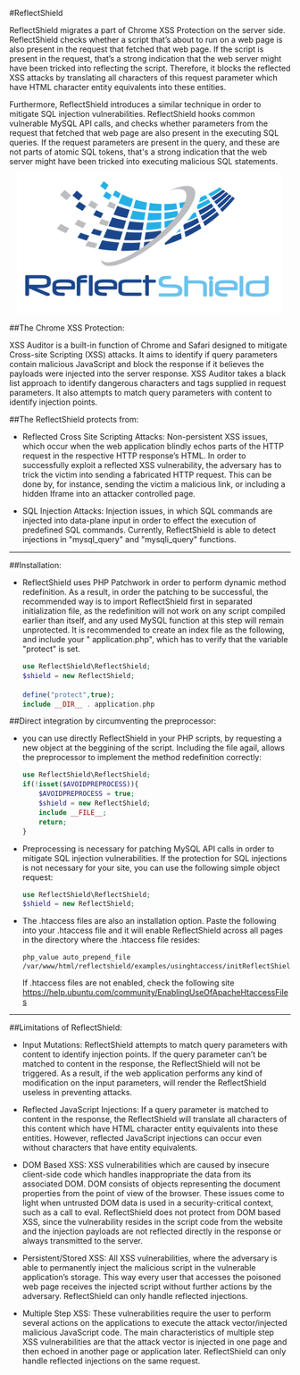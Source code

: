 #ReflectShield

ReflectShield migrates a part of Chrome XSS Protection on the server side. ReflectShield checks whether a script that’s about to run on a web page is also present in the request that fetched that web page. If the script is present in the request, that’s a strong indication that the web server might have been tricked into reflecting the script. Therefore, it blocks the reflected XSS attacks by translating all characters of this request parameter which have HTML character entity equivalents into these entities.

Furthermore, ReflectShield introduces a similar technique in order to mitigate SQL injection vulnerabilities. ReflectShield hooks common vulnerable MySQL API calls, and checks whether parameters from the request that fetched that web page are also present in the executing SQL queries. If the request parameters are present in the query, and these are not parts of atomic SQL tokens, that's a strong indication that the web server might have been tricked into executing malicious SQL statements.
<p align="center">
<img src="https://raw.githubusercontent.com/istais/reflectshield/master/logo.png"  height="250"  />
</p>

##The Chrome XSS Protection:

XSS Auditor is a built-in function of Chrome and Safari designed to mitigate Cross-site Scripting (XSS) attacks. It aims to identify if query parameters contain malicious JavaScript and block the response if it believes the payloads were injected into the server response. XSS Auditor takes a black list approach to identify dangerous characters and tags supplied in request parameters. It also attempts to match query parameters with content to identify injection points.

##The ReflectShield protects from:

* Reflected Cross Site Scripting Attacks: Non-persistent XSS issues, which occur when the web application blindly echos parts of the HTTP request in the respective HTTP response’s HTML. In order to successfully exploit a reflected XSS vulnerability, the adversary has to trick the victim into sending a fabricated HTTP request. This can be done by, for instance, sending the victim a malicious link, or including a hidden Iframe into an attacker controlled page.

* SQL Injection Attacks: Injection issues, in which SQL commands are injected into data-plane input in order to effect the execution of predefined SQL commands. Currently, ReflectShield is able to detect injections in "mysql_query" and "mysqli_query" functions.

___

##Installation:

* ReflectShield uses PHP Patchwork in order to perform dynamic method redefinition. As a result, in order the patching to be successful, the recommended way is to import ReflectShield first in separated initialization file, as the redefinition will not work on any script compiled earlier than itself, and any used MySQL function at this step will remain unprotected. It is recommended to create an index file as the following, and include your " application.php", which has to verify that the variable "protect" is set.

	```php
	use ReflectShield\ReflectShield;
	$shield = new ReflectShield;
	
	define("protect",true);
	include __DIR__ . application.php
	```


##Direct integration by circumventing the preprocessor:
	
* you can use directly ReflectShield in your PHP scripts, by requesting a new object at the beggining of the script. Including the file agail, allows the preprocessor to implement the method redefinition correctly:

	```php
	use ReflectShield\ReflectShield;
	if(!isset($AVOIDPREPROCESS)){ 
		$AVOIDPREPROCESS = true;
		$shield = new ReflectShield;
		include __FILE__;
		return;
	}
	```

* Preprocessing is necessary for patching MySQL API calls in order to mitigate SQL injection vulnerabilities. If the protection for SQL injections is not necessary for your site, you can use the following simple object request:


	```php
	use ReflectShield\ReflectShield;
	$shield = new ReflectShield;
	```
	
* The .htaccess files are also an installation option. Paste the following into your .htaccess file and it will enable ReflectShield across all pages in the directory where the .htaccess file resides:

	```
	php_value auto_prepend_file /var/www/html/reflectshield/examples/usinghtaccess/initReflectShield.php
	```

	If .htaccess files are not enabled, check the following site https://help.ubuntu.com/community/EnablingUseOfApacheHtaccessFiles


___

##Limitations of ReflectShield:

* Input Mutations: ReflectShield attempts to match query parameters with content to identify injection points. If the query parameter can’t be matched to content in the response, the ReflectShield will not be triggered. As a result, if the web application performs any kind of modification on the input parameters, will render the ReflectShield useless in preventing attacks.

*  Reflected JavaScript Injections: If a query parameter is matched to content in the response, the ReflectShield will translate all characters of this content which have HTML character entity equivalents into these entities. However, reflected JavaScript injections can occur even without characters that have entity equivalents.

* DOM Based XSS: XSS vulnerabilities which are caused by insecure client-side code which handles inappropriate the data from its associated DOM. DOM consists of objects representing the document properties from the point of view of the browser. These issues come to light when untrusted DOM data is used in a security-critical context, such as a call to eval. ReflectShield does not protect from DOM based XSS, since the vulnerability resides in the script code from the website and the injection payloads are not reflected directly in the response or always transmitted to the server.
 
* Persistent/Stored XSS: All XSS vulnerabilities, where the adversary is able to permanently inject the malicious script in the vulnerable application’s storage. This way every user that accesses the poisoned web page receives the injected script without further actions by the adversary. ReflectShield can only handle reflected injections.

* Multiple Step XSS: These vulnerabilities require the user to perform several actions on the applications to execute the attack vector/injected malicious JavaScript code. The main characteristics of multiple step XSS vulnerabilities are that the attack vector is injected in one page and then echoed in another page or application later. ReflectShield can only handle reflected injections on the same request.


